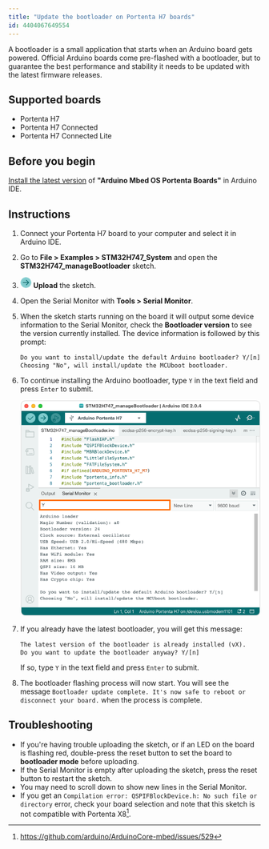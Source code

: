 ```yaml
---
title: "Update the bootloader on Portenta H7 boards"
id: 4404067649554
---
```


A bootloader is a small application that starts when an Arduino board gets powered. Official Arduino boards come pre-flashed with a bootloader, but to guarantee the best performance and stability it needs to be updated with the latest firmware releases.

## Supported boards

* Portenta H7
* Portenta H7 Connected
* Portenta H7 Connected Lite

## Before you begin

[Install the latest version](https://support.arduino.cc/hc/en-us/articles/360016119519-Add-boards-to-Arduino-IDE) of **"Arduino Mbed OS Portenta Boards"** in Arduino IDE.

## Instructions

1. Connect your Portenta H7 board to your computer and select it in Arduino IDE.

1. Go to **File > Examples > STM32H747_System** and open the **STM32H747_manageBootloader** sketch.

   <!-- ![Bootloader Update Sketch](img/update_bootloader_portenta.png) -->

1. ![Upload button](img/symbol_upload2.png) **Upload** the sketch.

1. Open the Serial Monitor with **Tools > Serial Monitor**.

1. When the sketch starts running on the board it will output some device information to the Serial Monitor, check the **Bootloader version** to see the version currently installed. The device information is followed by this prompt:

   ```
   Do you want to install/update the default Arduino bootloader? Y/[n]
   Choosing "No", will install/update the MCUboot bootloader.
   ```

1. To continue installing the Arduino bootloader, type `Y` in the text field and press `Enter` to submit.

   ![Serial monitor output](img/portenta-h7-bootloader-serial-monitor.png)

1. If you already have the latest bootloader, you will get this message:

   ```
   The latest version of the bootloader is already installed (vX).
   Do you want to update the bootloader anyway? Y/[n]
   ```

   If so, type `Y` in the text field and press `Enter` to submit.

1. The bootloader flashing process will now start. You will see the message `Bootloader update complete. It's now safe to reboot or disconnect your board.` when the process is complete.

## Troubleshooting

* If you're having trouble uploading the sketch, or if an LED on the board is flashing red, double-press the reset button to set the board to **bootloader mode** before uploading.
* If the Serial Monitor is empty after uploading the sketch, press the reset button to restart the sketch.
* You may need to scroll down to show new lines in the Serial Monitor.
* If you get an `Compilation error: QSPIFBlockDevice.h: No such file or directory` error, check your board selection and note that this sketch is not compatible with Portenta X8[^1].

[^1]: <https://github.com/arduino/ArduinoCore-mbed/issues/529>
